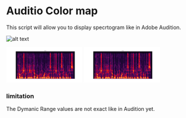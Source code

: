 # Auditio Color map

This script will allow you to display specrtogram like in Adobe Audition.

![alt text](https://github.com/asher-bs/Audition-color-map/blob/main/Audition_spc.JPG)

![alt text](https://github.com/asher-bs/Audition-color-map/blob/main/amap_spec.png)
![alt text](https://github.com/asher-bs/Audition-color-map/blob/main/amap_spec.png)

### limitation 
The Dymanic Range values are not exact like in Audition yet.

